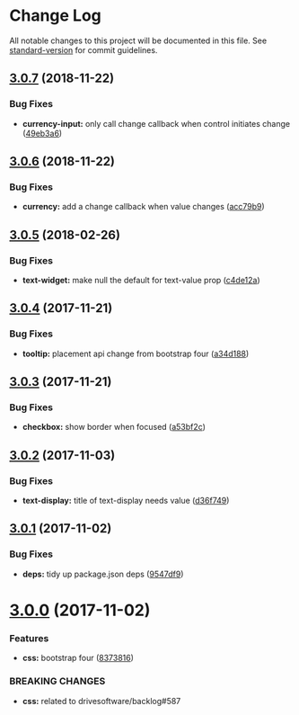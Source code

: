 # Change Log

All notable changes to this project will be documented in this file. See [standard-version](https://github.com/conventional-changelog/standard-version) for commit guidelines.

<a name="3.0.7"></a>
## [3.0.7](https://github.com/drivesoftware/aurelia-widgets/compare/3.0.6...v3.0.7) (2018-11-22)


### Bug Fixes

* **currency-input:** only call change callback when control initiates change ([49eb3a6](https://github.com/drivesoftware/aurelia-widgets/commit/49eb3a6))



<a name="3.0.6"></a>
## [3.0.6](https://github.com/drivesoftware/aurelia-widgets/compare/3.0.5...v3.0.6) (2018-11-22)


### Bug Fixes

* **currency:** add a change callback when value changes ([acc79b9](https://github.com/drivesoftware/aurelia-widgets/commit/acc79b9))



<a name="3.0.5"></a>
## [3.0.5](https://github.com/drivesoftware/aurelia-widgets/compare/3.0.4...v3.0.5) (2018-02-26)


### Bug Fixes

* **text-widget:** make null the default for text-value prop ([c4de12a](https://github.com/drivesoftware/aurelia-widgets/commit/c4de12a))



<a name="3.0.4"></a>
## [3.0.4](https://github.com/drivesoftware/aurelia-widgets/compare/3.0.3...v3.0.4) (2017-11-21)


### Bug Fixes

* **tooltip:** placement api change from bootstrap four ([a34d188](https://github.com/drivesoftware/aurelia-widgets/commit/a34d188))



<a name="3.0.3"></a>
## [3.0.3](https://github.com/drivesoftware/aurelia-widgets/compare/3.0.2...v3.0.3) (2017-11-21)


### Bug Fixes

* **checkbox:** show border when focused ([a53bf2c](https://github.com/drivesoftware/aurelia-widgets/commit/a53bf2c))



<a name="3.0.2"></a>
## [3.0.2](https://github.com/drivesoftware/aurelia-widgets/compare/3.0.1...v3.0.2) (2017-11-03)


### Bug Fixes

* **text-display:** title of text-display needs value ([d36f749](https://github.com/drivesoftware/aurelia-widgets/commit/d36f749))



<a name="3.0.1"></a>
## [3.0.1](https://github.com/drivesoftware/aurelia-widgets/compare/3.0.0...v3.0.1) (2017-11-02)


### Bug Fixes

* **deps:** tidy up package.json deps ([9547df9](https://github.com/drivesoftware/aurelia-widgets/commit/9547df9))



<a name="3.0.0"></a>
# [3.0.0](https://github.com/drivesoftware/aurelia-widgets/compare/2.0.4...v3.0.0) (2017-11-02)


### Features

* **css:** bootstrap four ([8373816](https://github.com/drivesoftware/aurelia-widgets/commit/8373816))


### BREAKING CHANGES

* **css:** related to drivesoftware/backlog#587
